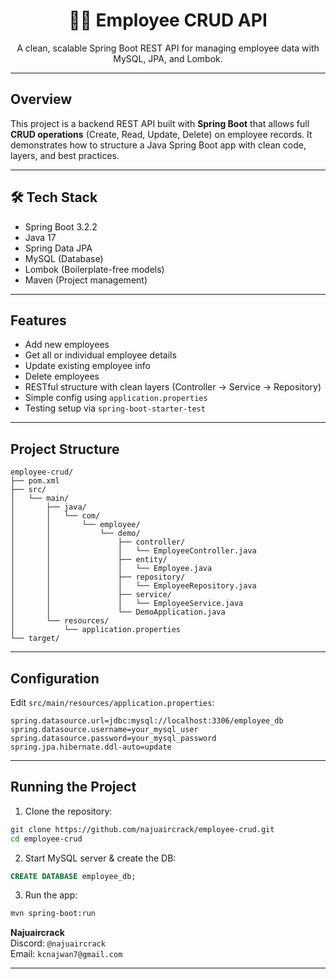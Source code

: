 
<h1 align="center">👨‍💼 Employee CRUD API</h1>
<p align="center">A clean, scalable Spring Boot REST API for managing employee data with MySQL, JPA, and Lombok.</p>

---

##  Overview

This project is a backend REST API built with **Spring Boot** that allows full **CRUD operations** (Create, Read, Update, Delete) on employee records. It demonstrates how to structure a Java Spring Boot app with clean code, layers, and best practices.

---

## 🛠 Tech Stack

-  Spring Boot 3.2.2  
-  Java 17  
-  Spring Data JPA  
-  MySQL (Database)  
-  Lombok (Boilerplate-free models)  
-  Maven (Project management)

---

##  Features

- Add new employees  
- Get all or individual employee details  
- Update existing employee info  
- Delete employees  
- RESTful structure with clean layers (Controller → Service → Repository)  
- Simple config using `application.properties`  
- Testing setup via `spring-boot-starter-test`

---

##  Project Structure

```
employee-crud/
├── pom.xml
├── src/
│   └── main/
│       ├── java/
│       │   └── com/
│       │       └── employee/
│       │           └── demo/
│       │               ├── controller/
│       │               │   └── EmployeeController.java
│       │               ├── entity/
│       │               │   └── Employee.java
│       │               ├── repository/
│       │               │   └── EmployeeRepository.java
│       │               ├── service/
│       │               │   └── EmployeeService.java
│       │               └── DemoApplication.java
│       └── resources/
│           └── application.properties
└── target/

```

---

##  Configuration

Edit `src/main/resources/application.properties`:

```properties
spring.datasource.url=jdbc:mysql://localhost:3306/employee_db
spring.datasource.username=your_mysql_user
spring.datasource.password=your_mysql_password
spring.jpa.hibernate.ddl-auto=update
```

---

##  Running the Project

1. Clone the repository:
```bash
git clone https://github.com/najuaircrack/employee-crud.git
cd employee-crud
```

2. Start MySQL server & create the DB:
```sql
CREATE DATABASE employee_db;
```

3. Run the app:
```bash
mvn spring-boot:run
```

**Najuaircrack**  
 Discord: `@najuaircrack`  
 Email: `kcnajwan7@gmail.com`  

---
